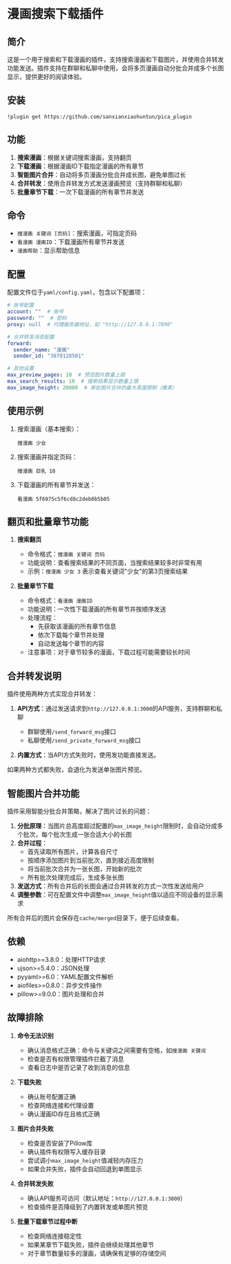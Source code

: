 # 漫画搜索下载插件

## 简介

这是一个用于搜索和下载漫画的插件，支持搜索漫画和下载图片，并使用合并转发功能发送。插件支持在群聊和私聊中使用，会将多页漫画自动分批合并成多个长图显示，提供更好的阅读体验。
## 安装
```
!plugin get https://github.com/sanxianxiaohuntun/pica_plugin
```
## 功能

1. **搜索漫画**：根据关键词搜索漫画，支持翻页
2. **下载漫画**：根据漫画ID下载指定漫画的所有章节
3. **智能图片合并**：自动将多页漫画分批合并成长图，避免单图过长
4. **合并转发**：使用合并转发方式发送漫画预览（支持群聊和私聊）
5. **批量章节下载**：一次下载漫画的所有章节并发送

## 命令

- `搜漫画 关键词 [页码]`：搜索漫画，可指定页码
- `看漫画 漫画ID`：下载漫画所有章节并发送
- `漫画帮助`：显示帮助信息

## 配置

配置文件位于`yaml/config.yaml`，包含以下配置项：

```yaml
# 账号配置
account: ""  # 账号
password: ""  # 密码
proxy: null  # 代理服务器地址，如 "http://127.0.0.1:7890"

# 合并转发消息配置
forward:
  sender_name: "漫画"
  sender_id: "3870128501"

# 其他设置
max_preview_pages: 10  # 预览图片数量上限
max_search_results: 10  # 搜索结果显示数量上限
max_image_height: 20000  # 单批图片合并的最大高度限制（像素）
```

## 使用示例

1. 搜索漫画（基本搜索）：
   ```
   搜漫画 少女
   ```

2. 搜索漫画并指定页码：
   ```
   搜漫画 巨乳 10
   ```

3. 下载漫画的所有章节并发送：
   ```
   看漫画 5f6975c5f6cd8c2deb0b5b05
   ```

## 翻页和批量章节功能

1. **搜索翻页**
   - 命令格式：`搜漫画 关键词 页码`
   - 功能说明：查看搜索结果的不同页面，当搜索结果较多时非常有用
   - 示例：`搜漫画 少女 3` 表示查看关键词"少女"的第3页搜索结果

2. **批量章节下载**
   - 命令格式：`看漫画 漫画ID`
   - 功能说明：一次性下载漫画的所有章节并按顺序发送
   - 处理流程：
     - 先获取该漫画的所有章节信息
     - 依次下载每个章节并处理
     - 自动发送每个章节的内容
   - 注意事项：对于章节较多的漫画，下载过程可能需要较长时间

## 合并转发说明

插件使用两种方式实现合并转发：

1. **API方式**：通过发送请求到`http://127.0.0.1:3000`的API服务，支持群聊和私聊
   - 群聊使用`/send_forward_msg`接口
   - 私聊使用`/send_private_forward_msg`接口

2. **内置方式**：当API方式失败时，使用发功能直接发送。

如果两种方式都失败，会退化为发送单张图片预览。

## 智能图片合并功能

插件采用智能分批合并策略，解决了图片过长的问题：

1. **分批原理**：当图片总高度超过配置的`max_image_height`限制时，会自动分成多个批次，每个批次生成一张合适大小的长图
2. **合并过程**：
   - 首先读取所有图片，计算各自尺寸
   - 按顺序添加图片到当前批次，直到接近高度限制
   - 将当前批次合并为一张长图，开始新的批次
   - 所有批次处理完成后，生成多张长图
3. **发送方式**：所有合并后的长图会通过合并转发的方式一次性发送给用户
4. **调整参数**：可在配置文件中调整`max_image_height`值以适应不同设备的显示需求

所有合并后的图片会保存在`cache/merged`目录下，便于后续查看。

## 依赖

- aiohttp>=3.8.0：处理HTTP请求
- ujson>=5.4.0：JSON处理
- pyyaml>=6.0：YAML配置文件解析
- aiofiles>=0.8.0：异步文件操作
- pillow>=9.0.0：图片处理和合并


## 故障排除

1. **命令无法识别**
   - 确认消息格式正确：命令与关键词之间需要有空格，如`搜漫画 关键词`
   - 检查是否有权限管理插件拦截了消息
   - 查看日志中是否记录了收到消息的信息

2. **下载失败**
   - 确认账号配置正确
   - 检查网络连接和代理设置
   - 确认漫画ID存在且格式正确

3. **图片合并失败**
   - 检查是否安装了Pillow库
   - 确认插件有权限写入缓存目录
   - 尝试调小`max_image_height`值减轻内存压力
   - 如果合并失败，插件会自动回退到单图显示

4. **合并转发失败**
   - 确认API服务可访问（默认地址：`http://127.0.0.1:3000`）
   - 检查插件是否降级到了内置转发或单图片预览

5. **批量下载章节过程中断**
   - 检查网络连接稳定性
   - 如果某章节下载失败，插件会继续处理其他章节
   - 对于章节数量较多的漫画，请确保有足够的存储空间
